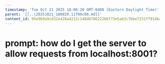 ```yaml
---
timestamp: 'Tue Oct 21 2025 18:08:20 GMT-0400 (Eastern Daylight Time)'
parent: '[[..\20251021_180820.11f00c08.md]]'
content_id: 95e9b9a9cd32e428a4212c148d870622266f73e5ab3c7bbe7231ff914ba8c370
---
```


# prompt: how do I get the server to allow requests from localhost:8001?
